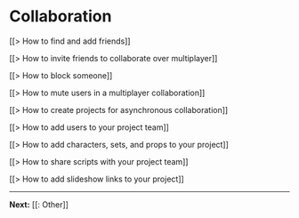 # Collaboration

[[> How to find and add friends]]

[[> How to invite friends to collaborate over multiplayer]]

[[> How to block someone]]

[[> How to mute users in a multiplayer collaboration]]

[[> How to create projects for asynchronous collaboration]]

[[> How to add users to your project team]]

[[> How to add characters, sets, and props to your project]]

[[> How to share scripts with your project team]]

[[> How to add slideshow links to your project]]

---

**Next:** [[: Other]]
